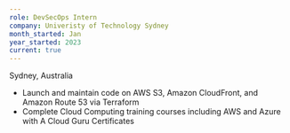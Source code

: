 ```yaml
---
role: DevSecOps Intern
company: Univeristy of Technology Sydney
month_started: Jan
year_started: 2023
current: true
---
```


Sydney, Australia

*  Launch and maintain code on AWS S3, Amazon CloudFront, and Amazon Route 53 via Terraform
*  Complete Cloud Computing training courses including AWS and Azure with A Cloud Guru Certificates
